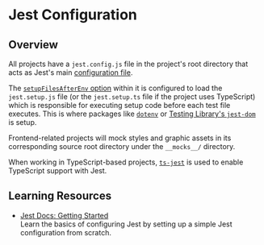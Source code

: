 # Jest Configuration

## Overview

All projects have a `jest.config.js` file in the project's root directory that acts as Jest's main [configuration file](https://jestjs.io/docs/configuration).

The [`setupFilesAfterEnv` option](https://jestjs.io/docs/configuration#setupfilesafterenv-array) within it is configured to load the `jest.setup.js` file (or the `jest.setup.ts` file if the project uses TypeScript) which is responsible for executing setup code before each test file executes. This is where packages like [`dotenv`](https://github.com/motdotla/dotenv) or [Testing Library's `jest-dom`](https://testing-library.com/docs/ecosystem-jest-dom) is setup.

Frontend-related projects will mock styles and graphic assets in its corresponding source root directory under the `__mocks__/` directory.

When working in TypeScript-based projects, [`ts-jest`](https://kulshekhar.github.io/ts-jest) is used to enable TypeScript support with Jest.

## Learning Resources

-   [Jest Docs: Getting Started](https://jestjs.io/docs/getting-started)  
    Learn the basics of configuring Jest by setting up a simple Jest configuration from scratch.

